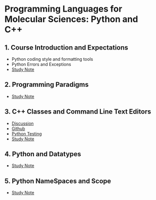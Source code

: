 # Programming Languages for Molecular Sciences: Python and C++

## 1. Course Introduction and Expectations

* Python coding style and formatting tools
* Python Errors and Exceptions
* [Study Note](https://github.com/SEUNGHO-Y00/MSSE/blob/main/CHEM274A/Introduction.md)

## 2. Programming Paradigms

* [Study Note](https://github.com/SEUNGHO-Y00/MSSE/blob/main/CHEM274A/Week2.md)

## 3. C++ Classes and Command Line Text Editors

* [Discussion](https://docs.google.com/presentation/d/1ODoZYwdwQgKWgQlktv13vmuk2J0ptQOofgTtoAFZjPI/edit?usp=sharing)
* [Github](https://github.com/lizzie-gilson1/discussion-1.git)
* [Python Testing](https://education.molssi.org/python-package-best-practices/08-testing.html)
* [Study Note](https://github.com/SEUNGHO-Y00/MSSE/blob/main/CHEM274A/Week3.md)

## 4. Python and Datatypes

* [Study Note](https://github.com/SEUNGHO-Y00/MSSE/blob/main/CHEM274A/Week4.md)

## 5. Python NameSpaces and Scope

* [Study Note](https://github.com/SEUNGHO-Y00/MSSE/blob/main/CHEM274A/week5.md)
